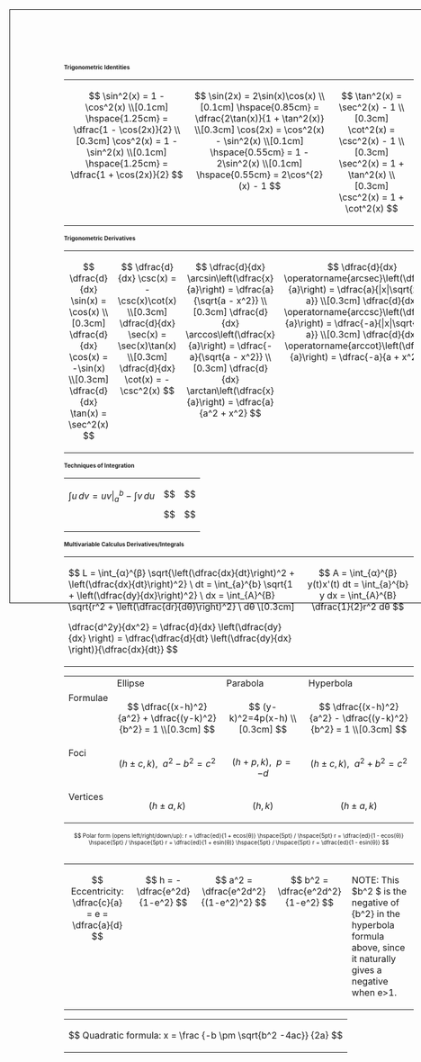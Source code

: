 <!-- Digital version -->
<div style="border: 1px solid black; width: 8.5in; height: 11in; padding: 1in; box-sizing: border-box; position: relative; font-size: 10px;">
<!-- Printable version -->
<!-- <div style="width: 8.5in; height: 11in; padding: 1in; box-sizing: border-box; position: relative; font-size: 10px;"> -->

<h4 style="margin: 0;">Trigonometric Identities</h4>
<!-- The blank rows in each <td> block, and lack of indents inside the table HTML, are so the KaTeX parser doesn't break while parsing formulas inside the $$ signs, as discovered through trial and error. -->
<table style="width: 100%">
<tr>
<td style="vertical-align: top;">

$$ 
\sin^2(x) = 1 - \cos^2(x) \\[0.1cm]
\hspace{1.25cm} = \dfrac{1 - \cos(2x)}{2} \\[0.3cm]
\cos^2(x) = 1 - \sin^2(x) \\[0.1cm]
\hspace{1.25cm} = \dfrac{1 + \cos(2x)}{2} 
$$
</td>
<td style="vertical-align: top;">

$$
\sin(2x) = 2\sin(x)\cos(x) \\[0.1cm]
\hspace{0.85cm} = \dfrac{2\tan(x)}{1 + \tan^2(x)} \\[0.3cm]
\cos(2x) = \cos^2(x) - \sin^2(x) \\[0.1cm]
\hspace{0.55cm} = 1 - 2\sin^2(x) \\[0.1cm]
\hspace{0.55cm} = 2\cos^{2}(x) - 1
$$
</td>
<td style="vertical-align: top;">

$$
\tan^2(x) = \sec^2(x) - 1 \\[0.3cm]
\cot^2(x) = \csc^2(x) - 1 \\[0.3cm]
\sec^2(x) = 1 + \tan^2(x) \\[0.3cm]
\csc^2(x) = 1 + \cot^2(x)
$$
</td>
</tr>
</table>

<h4 style="margin: 0;">Trigonometric Derivatives</h4>
<!-- The blank rows in each <td> block, and lack of indents inside the table HTML, are so the KaTeX parser doesn't break while parsing formulas inside the $$ signs, as discovered through trial and error. -->
<table style="width: 100%; text-align: left;">
<tr>
<td style="vertical-align: top;">

$$
\dfrac{d}{dx} \sin(x) = \cos(x) \\[0.3cm]
\dfrac{d}{dx} \cos(x) = -\sin(x) \\[0.3cm]
\dfrac{d}{dx} \tan(x) = \sec^2(x)
$$
</td>
<td style="vertical-align: top;">

$$
\dfrac{d}{dx} \csc(x) = -\csc(x)\cot(x) \\[0.3cm]
\dfrac{d}{dx} \sec(x) = \sec(x)\tan(x) \\[0.3cm]
\dfrac{d}{dx} \cot(x) = -\csc^2(x) 
$$
</td>
<td style="vertical-align: top;">

$$
\dfrac{d}{dx} \arcsin\left(\dfrac{x}{a}\right) = \dfrac{a}{\sqrt{a - x^2}} \\[0.3cm]
\dfrac{d}{dx} \arccos\left(\dfrac{x}{a}\right) = \dfrac{-a}{\sqrt{a - x^2}} \\[0.3cm]
\dfrac{d}{dx} \arctan\left(\dfrac{x}{a}\right) = \dfrac{a}{a^2 + x^2} 
$$
</td>
<td style="vertical-align: top;">

$$
\dfrac{d}{dx} \operatorname{arcsec}\left(\dfrac{x}{a}\right) = \dfrac{a}{|x|\sqrt{x^2 - a}} \\[0.3cm]
\dfrac{d}{dx} \operatorname{arccsc}\left(\dfrac{x}{a}\right) = \dfrac{-a}{|x|\sqrt{x^2 - a}} \\[0.3cm]
\dfrac{d}{dx} \operatorname{arccot}\left(\dfrac{x}{a}\right) = \dfrac{-a}{a + x^2}
$$
</td>
</tr>
</table>

<h4 style="margin: 0;">Techniques of Integration</h4>
<!-- The blank rows in each <td> block, and lack of indents inside the table HTML, are so the KaTeX parser doesn't break while parsing formulas inside the $$ signs, as discovered through trial and error. -->
<table style="width: 100%; text-align: left;">
<tr>
<td style="vertical-align: top;">

$$
\int u \, dv = uv \Big|_a^b - \int v \, du
$$
</td>
<td style="vertical-align: top;">

$$

$$
</td>
<td style="vertical-align: top;">

$$

$$
</td>
</tr>
</table>

<h4 style="margin: 0;">Multivariable Calculus Derivatives/Integrals</h4>
<!-- The blank rows in each <td> block, and lack of indents inside the table HTML, are so the KaTeX parser doesn't break while parsing formulas inside the $$ signs, as discovered through trial and error. -->
<table style="width: 100%; text-align: left;">
<tr>
<td style="vertical-align: top;">

$$
L = \int_{α}^{β} \sqrt{\left(\dfrac{dx}{dt}\right)^2 + \left(\dfrac{dx}{dt}\right)^2} \ dt = \int_{a}^{b} \sqrt{1 + \left(\dfrac{dy}{dx}\right)^2} \ dx = \int_{A}^{B} \sqrt{r^2 + \left(\dfrac{dr}{dθ}\right)^2} \ dθ \\[0.3cm]

\dfrac{d^2y}{dx^2} = \dfrac{d}{dx} \left(\dfrac{dy}{dx} \right) = \dfrac{\dfrac{d}{dt} \left(\dfrac{dy}{dx} \right)}{\dfrac{dx}{dt}}
$$
</td>
<td style="vertical-align: top;">

$$
A = \int_{α}^{β} y(t)x'(t) dt = \int_{a}^{b} y dx = \int_{A}^{B} \dfrac{1}{2}r^2 dθ
$$
</td>
</tr>
</table>

<table style="width: 100%; text-align: left;">
<tr>
<td style="vertical-align: top;">

</td>
<td style="vertical-align: top;">
Ellipse
</td>
<td style="vertical-align: top;">
Parabola
</td>
<td style="vertical-align: top;">
Hyperbola
</td>
</tr>
<tr>
<td style="vertical-align: top;">
Formulae
</td>
<td style="vertical-align: top;">

$$ 
\dfrac{(x-h)^2}{a^2} + \dfrac{(y-k)^2}{b^2} = 1 \\[0.3cm]
$$
</td>
<td style="vertical-align: top;">

$$
(y-k)^2=4p(x-h) \\[0.3cm]
$$
</td>
<td style="vertical-align: top;">

$$
\dfrac{(x-h)^2}{a^2} - \dfrac{(y-k)^2}{b^2} = 1 \\[0.3cm]
$$
</td>
</tr>
<tr>
<td style="vertical-align: top;">
Foci
</td>
<td style="vertical-align: top;">

$$
(h±c, k), \hspace{5pt} a^2 - b^2 = c^2
$$
</td>
<td style="vertical-align: top;">

$$
(h+p, k), \hspace{5pt} p=-d
$$
</td>
<td style="vertical-align: top;">

$$
(h±c, k), \hspace{5pt} a^2 + b^2 = c^2
$$
</td>
</tr>
<td style="vertical-align: top;">
Vertices
</td>
<td style="vertical-align: top;">

$$
(h±a, k)
$$
</td>
<td style="vertical-align: top;">

$$
(h, k)
$$
</td>
<td style="vertical-align: top;">

$$
(h±a, k)
$$
</td>
</tr>
</table>

<table style="width: 100%; text-align: left;">
<tr>

$$
Polar form (opens left/right/down/up): r = \dfrac{ed}{1 + ecos(θ)} \hspace{5pt} / \hspace{5pt} r = \dfrac{ed}{1 - ecos(θ)} \hspace{5pt} / \hspace{5pt} r = \dfrac{ed}{1 + esin(θ)} \hspace{5pt} / \hspace{5pt} r = \dfrac{ed}{1 - esin(θ)}
$$
</tr>
</table>
<table>
<tr>
<td style="vertical-align: top;">

$$
Eccentricity: \dfrac{c}{a} = e = \dfrac{a}{d}
$$
</td>
<td style="vertical-align: top;">

$$
h = -\dfrac{e^2d}{1-e^2}
$$
</td>
<td style="vertical-align: top;">

$$
a^2 = \dfrac{e^2d^2}{(1-e^2)^2}
$$
</td>
<td style="vertical-align: top;">

$$
b^2 = \dfrac{e^2d^2}{1-e^2}
$$
</td>
<td style="vertical-align: top;">

NOTE: This $b^2 $ is the negative of {b^2} in the hyperbola formula above, since it naturally gives a negative when e>1.
</td>
</tr>
</table>
<table>
<tr>
<td style="vertical-align: top;">

$$
Quadratic formula: x = \frac {-b \pm \sqrt{b^2 -4ac}} {2a}
$$
</table>
</td>
</tr>
</div>